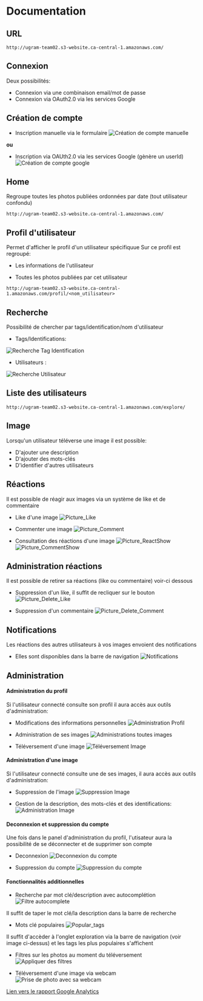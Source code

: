 # Documentation

## URL

``http://ugram-team02.s3-website.ca-central-1.amazonaws.com/``

## Connexion
Deux possibilités:

* Connexion via une combinaison email/mot de passe
* Connexion via OAuth2.0 via les services Google

## Création de compte

* Inscription manuelle via le formulaire
![Création de compte manuelle](./img/creation_compte_manuelle.png "Création de compte manuelle")


**ou**

* Inscription via OAUth2.0 via les services Google (gènère un userId) 
![Création de compte google](./img/creation_compte_google.png "Création de compte Google")

## Home
Regroupe toutes les photos publiées ordonnées par date (tout utilisateur confondu) 

``http://ugram-team02.s3-website.ca-central-1.amazonaws.com/``


## Profil d'utilisateur
Permet d'afficher le profil d'un utilisateur spécifiquue
Sur ce profil est regroupé:
 
* Les informations de l'utilisateur

* Toutes les photos publiées par cet utilisateur  
 
``http://ugram-team02.s3-website.ca-central-1.amazonaws.com/profil/<nom_utilisateur>``

## Recherche
Possibilité de chercher par tags/identification/nom d'utilisateur

* Tags/Identifications:

![Recherche Tag Identification](./img/recherche_tag_identifications.png "Administration profil")


* Utilisateurs :

![Recherche Utilisateur](./img/recherche_utilisateur.png "Administration profil")


## Liste des utilisateurs

``http://ugram-team02.s3-website.ca-central-1.amazonaws.com/explore/``

## Image
Lorsqu'un utilisateur téléverse une image il est possible:
* D'ajouter une description
* D'ajouter des mots-clés
* D'identifier d'autres utilisateurs

## Réactions
Il est possible de réagir aux images via un système de like et de commentaire

* Like d'une image
![Picture_Like](./img/picture_like.png "Like une image")

* Commenter une image
![Picture_Comment](./img/picture_comment.png "Commenter une image")

* Consultation des réactions d'une image
![Picture_ReactShow](./img/picture_show_react.png "Afficher les réactions")
![Picture_CommentShow](./img/picture_comment_show.png "Afficher les commentaires")

## Administration réactions
Il est possible de retirer sa réactions (like ou commentaire) voir-ci dessous

* Suppression d'un like, il suffit de recliquer sur le bouton
![Picture_Delete_Like](./img/picture_delete_like.png "Delike une image")

* Suppression d'un commentaire
![Picture_Delete_Comment](./img/picture_delete_comment.png "Supprimer commentaire")

## Notifications
Les réactions des autres utilisateurs à vos images envoient des notifications

* Elles sont disponibles dans la barre de navigation
![Notifications](./img/notifications.png "Notifications")

## Administration

#### Administration du profil

Si l'utilisateur connecté consulte son profil il aura accès aux outils d'administration:
* Modifications des informations personnelles
![Administration Profil](./img/administration_profil.png "Administration profil")

* Administration de ses images
![Administrations toutes images](./img/administration_toutes_images.png "Administrations toutes images")

* Téléversement d'une image
![Téléversement Image](./img/televersement_image.png "Téleversement Image")



#### Administration d'une image
Si l'utilisateur connecté consulte une de ses images, il aura accès aux outils d'administration:

* Suppression de l'image
![Suppression Image](./img/suppression_image.png "Suppression Image")

* Gestion de la description, des mots-clés et des identifications:
![Administration Image](./img/administration_image.png "Administration Image")

#### Deconnexion et suppression du compte
Une fois dans le panel d'administration du profil, l'utisateur aura la possibilité de se déconnecter et de supprimer son compte

* Deconnexion
![Deconnexion du compte](./img/deconnexion_compte.png "Deconnexion compte")

* Suppression du compte
![Suppression du compte](./img/suppression_compte.png "Suppression compte")

#### Fonctionnalités additionnelles

* Recherche par mot clé/description avec autocomplétion 
![Filtre autocomplete](./img/filter_tag.png "Autocomplete search")

Il suffit de taper le mot clé/la description dans la barre de recherche


* Mots clé populaires
![Popular_tags](./img/popular_tags.png "Tag populaires")

Il suffit d'accèder à l'onglet exploration via la barre de navigation (voir image ci-dessus) et les tags les plus populaires s'affichent

* Filtres sur les photos au moment du téléversement
![Appliquer des filtres](./img/upload_filter.png "Filtre photo")

* Téléversement d'une image via webcam
![Prise de photo avec sa webcam](./img/upload_webcam.png "Photo avec webcam")


[Lien vers le rapport Google Analytics](./Analytics.pdf)


